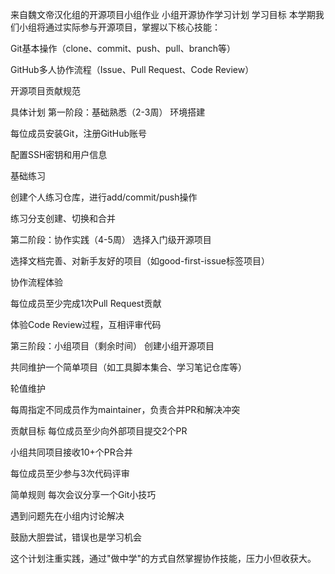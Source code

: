 来自魏文帝汉化组的开源项目小组作业
小组开源协作学习计划
学习目标
本学期我们小组将通过实际参与开源项目，掌握以下核心技能：

Git基本操作（clone、commit、push、pull、branch等）

GitHub多人协作流程（Issue、Pull Request、Code Review）

开源项目贡献规范

具体计划
第一阶段：基础熟悉（2-3周）
​环境搭建​

每位成员安装Git，注册GitHub账号

配置SSH密钥和用户信息

​基础练习​

创建个人练习仓库，进行add/commit/push操作

练习分支创建、切换和合并

第二阶段：协作实践（4-5周）
​选择入门级开源项目​

选择文档完善、对新手友好的项目（如good-first-issue标签项目）

​协作流程体验​

每位成员至少完成1次Pull Request贡献

体验Code Review过程，互相评审代码

第三阶段：小组项目（剩余时间）
​创建小组开源项目​

共同维护一个简单项目（如工具脚本集合、学习笔记仓库等）

​轮值维护​

每周指定不同成员作为maintainer，负责合并PR和解决冲突

贡献目标
每位成员至少向外部项目提交2个PR

小组共同项目接收10+个PR合并

每位成员至少参与3次代码评审

简单规则
每次会议分享一个Git小技巧

遇到问题先在小组内讨论解决

鼓励大胆尝试，错误也是学习机会

这个计划注重实践，通过"做中学"的方式自然掌握协作技能，压力小但收获大。
